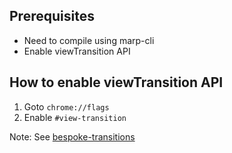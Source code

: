 ## Prerequisites
- Need to compile using marp-cli
- Enable viewTransition API

## How to enable viewTransition API

1. Goto ```chrome://flags```
2. Enable ```#view-transition```

Note: See [bespoke-transitions](https://github.com/marp-team/marp-cli/blob/main/docs/bespoke-transitions/README.md)
